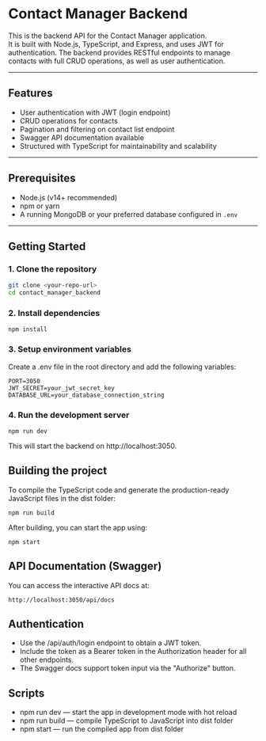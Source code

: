 # Contact Manager Backend

This is the backend API for the Contact Manager application.  
It is built with Node.js, TypeScript, and Express, and uses JWT for authentication. The backend provides RESTful endpoints to manage contacts with full CRUD operations, as well as user authentication.

---

## Features

- User authentication with JWT (login endpoint)
- CRUD operations for contacts
- Pagination and filtering on contact list endpoint
- Swagger API documentation available
- Structured with TypeScript for maintainability and scalability

---

## Prerequisites

- Node.js (v14+ recommended)
- npm or yarn
- A running MongoDB or your preferred database configured in `.env`

---

## Getting Started

### 1. Clone the repository

```bash
git clone <your-repo-url>
cd contact_manager_backend
```
### 2. Install dependencies

```
npm install
```

### 3. Setup environment variables
Create a .env file in the root directory and add the following variables:
```
PORT=3050
JWT_SECRET=your_jwt_secret_key
DATABASE_URL=your_database_connection_string
```

### 4. Run the development server
```
npm run dev
```
This will start the backend on http://localhost:3050.

## Building the project
To compile the TypeScript code and generate the production-ready JavaScript files in the dist folder:

```
npm run build
```
After building, you can start the app using:

```
npm start
```

## API Documentation (Swagger)
You can access the interactive API docs at:

```
http://localhost:3050/api/docs
```

## Authentication
- Use the /api/auth/login endpoint to obtain a JWT token.
- Include the token as a Bearer token in the Authorization header for all other endpoints.
- The Swagger docs support token input via the "Authorize" button.

## Scripts
- npm run dev — start the app in development mode with hot reload
- npm run build — compile TypeScript to JavaScript into dist folder
- npm start — run the compiled app from dist folder